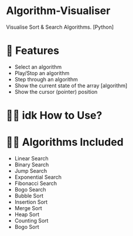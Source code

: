 # Algorithm-Visualiser
Visualise Sort &amp; Search Algorithms. [Python]

# 🧾 Features
- Select an algorithm
- Play/Stop an algorithm
- Step through an algorithm
- Show the current state of the array [algorithm]
- Show the cursor (pointer) position


# 🧑‍🏫 idk How to Use?

# 👨‍💻 Algorithms Included
- Linear Search
- Binary Search
- Jump Search
- Exponential Search
- Fibonacci Search
- Bogo Search
- Bubble Sort
- Insertion Sort
- Merge Sort
- Heap Sort
- Counting Sort
- Bogo Sort

